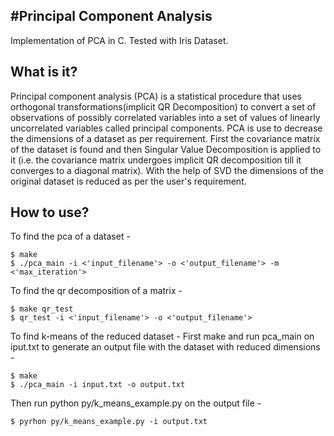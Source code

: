 #Principal Component Analysis
-----------------------------
Implementation of PCA in C.
Tested with Iris Dataset.

What is it?
-----------
Principal component analysis (PCA) is a statistical procedure that
uses orthogonal transformations(implicit QR Decomposition) to convert a set of observations of possibly correlated variables into a set of values of linearly uncorrelated variables called principal components.
PCA is use to decrease the dimensions of a dataset as per requirement. First the covariance matrix of the dataset is found and then Singular Value Decomposition is applied to it (i.e. the covariance matrix undergoes implicit QR decomposition till it converges to a diagonal matrix). With the help of SVD the dimensions of the original dataset is reduced as per the user's requirement.

How to use?
-----------
To find the pca of a dataset -
```
$ make
$ ./pca_main -i <'input_filename'> -o <'output_filename'> -m <'max_iteration'>

```
To find the qr decomposition of a matrix -
```
$ make qr_test 
$ qr_test -i <'input_filename'> -o <'output_filename'>

````

To find k-means of the reduced dataset - 
First make and run pca_main on iput.txt to generate an output file with the dataset with reduced dimensions - 
```
$ make
$ ./pca_main -i input.txt -o output.txt

```
Then run python py/k_means_example.py on the output file -
```
$ pyrhon py/k_means_example.py -i output.txt

```
